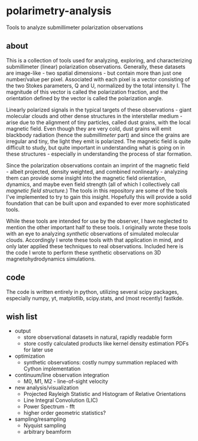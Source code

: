 # polarimetry-analysis
Tools to analyze submillimeter polarization observations

## about 
This is a collection of tools used for analyzing, exploring, and characterizing submillimeter (linear) polarization observations. Generally, these datasets are image-like - two spatial dimensions - but contain more than just one number/value per pixel. Associated with each pixel is a vector consisting of the two Stokes parameters, Q and U, normalized by the total intensity I. The magnitude of this vector is called the polarization fraction, and the orientation defined by the vector is called the polarization angle. 

Linearly polarized signals in the typical targets of these observations - giant molecular clouds and other dense structures in the interstellar medium - arise due to the alignment of tiny particles, called dust grains, with the local magnetic field. Even though they are very cold, dust grains will emit blackbody radiation (hence the *submillimeter* part) and since the grains are irregular and tiny, the light they emit is polarized. The magnetic field is quite difficult to study, but quite important in understanding what is going on in these structures - especially in understanding the process of star formation. 

Since the polarization observations contain an imprint of the magnetic field - albeit projected, density weighted, and combined nonlinearly - analyzing them can provide some insight into the magnetic field orientation, dynamics, and maybe even field strength (all of which I collectively call *magnetic field structure.*) The tools in this repository are some of the tools I've implemented to try to gain this insight. Hopefully this will provide a solid foundation that can be built upon and expanded to ever more sophisticated tools. 

While these tools are intended for use by the observer, I have neglected to mention the other important half to these tools. I originally wrote these tools with an eye to analyzing *synthetic* observations of simulated molecular clouds. Accordingly I wrote these tools with that application in mind, and only later applied these techniques to real observations. Included here is the code I wrote to perform these synthetic observations on 3D magnetohydrodynamics simulations.

## code
The code is written entirely in python, utilizing several scipy packages, especially numpy, yt, matplotlib, scipy.stats, and (most recently) fastkde. 

## wish list 
* output 
  * store observational datasets in natural, rapidly readable form
  * store costly calculated products like kernel density estimation PDFs for later use 
* optimization
  * synthetic observations: costly numpy summation replaced with Cython implementation 
* continuum/line observation integration 
  * M0, M1, M2 - line-of-sight velocity 
* new analysis/visualization 
  * Projected Rayleigh Statistic and Histogram of Relative Orientations 
  * Line Integral Convolution (LIC)
  * Power Spectrum - fft 
  * higher order geometric statistics? 
* sampling/resampling 
  * Nyquist sampling 
  * arbitrary beamform 

